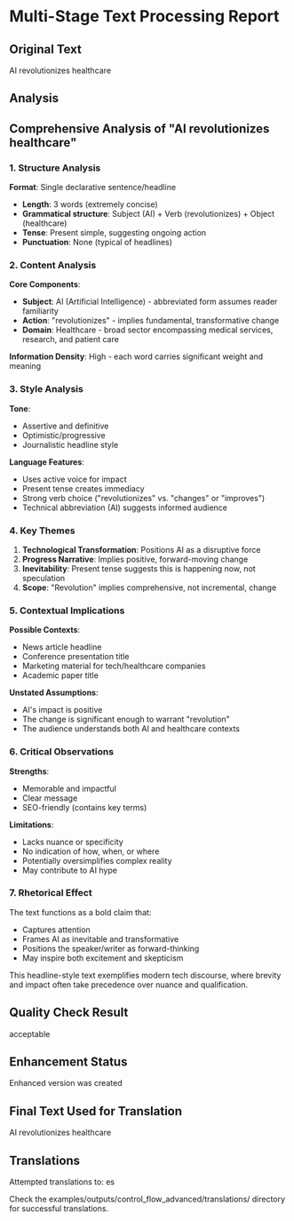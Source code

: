 # Multi-Stage Text Processing Report

## Original Text
AI revolutionizes healthcare

## Analysis
## Comprehensive Analysis of "AI revolutionizes healthcare"

### 1. **Structure Analysis**

**Format**: Single declarative sentence/headline
- **Length**: 3 words (extremely concise)
- **Grammatical structure**: Subject (AI) + Verb (revolutionizes) + Object (healthcare)
- **Tense**: Present simple, suggesting ongoing action
- **Punctuation**: None (typical of headlines)

### 2. **Content Analysis**

**Core Components**:
- **Subject**: AI (Artificial Intelligence) - abbreviated form assumes reader familiarity
- **Action**: "revolutionizes" - implies fundamental, transformative change
- **Domain**: Healthcare - broad sector encompassing medical services, research, and patient care

**Information Density**: High - each word carries significant weight and meaning

### 3. **Style Analysis**

**Tone**: 
- Assertive and definitive
- Optimistic/progressive
- Journalistic headline style

**Language Features**:
- Uses active voice for impact
- Present tense creates immediacy
- Strong verb choice ("revolutionizes" vs. "changes" or "improves")
- Technical abbreviation (AI) suggests informed audience

### 4. **Key Themes**

1. **Technological Transformation**: Positions AI as a disruptive force
2. **Progress Narrative**: Implies positive, forward-moving change
3. **Inevitability**: Present tense suggests this is happening now, not speculation
4. **Scope**: "Revolution" implies comprehensive, not incremental, change

### 5. **Contextual Implications**

**Possible Contexts**:
- News article headline
- Conference presentation title
- Marketing material for tech/healthcare companies
- Academic paper title

**Unstated Assumptions**:
- AI's impact is positive
- The change is significant enough to warrant "revolution"
- The audience understands both AI and healthcare contexts

### 6. **Critical Observations**

**Strengths**:
- Memorable and impactful
- Clear message
- SEO-friendly (contains key terms)

**Limitations**:
- Lacks nuance or specificity
- No indication of how, when, or where
- Potentially oversimplifies complex reality
- May contribute to AI hype

### 7. **Rhetorical Effect**

The text functions as a bold claim that:
- Captures attention
- Frames AI as inevitable and transformative
- Positions the speaker/writer as forward-thinking
- May inspire both excitement and skepticism

This headline-style text exemplifies modern tech discourse, where brevity and impact often take precedence over nuance and qualification.

## Quality Check Result
acceptable


## Enhancement Status
Enhanced version was created
## Final Text Used for Translation
AI revolutionizes healthcare
## Translations
Attempted translations to: es

Check the examples/outputs/control_flow_advanced/translations/ directory for successful translations.